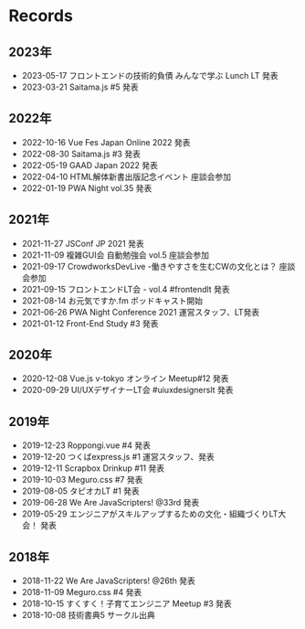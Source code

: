 # Records

## 2023年

* 2023-05-17 フロントエンドの技術的負債 みんなで学ぶ Lunch LT 発表
* 2023-03-21 Saitama.js #5 発表

## 2022年

* 2022-10-16 Vue Fes Japan Online 2022 発表
* 2022-08-30 Saitama.js #3 発表
* 2022-05-19 GAAD Japan 2022 発表
* 2022-04-10 HTML解体新書出版記念イベント 座談会参加
* 2022-01-19 PWA Night vol.35 発表

## 2021年

* 2021-11-27 JSConf JP 2021 発表
* 2021-11-09 複雑GUI会 自動勉強会 vol.5  座談会参加
* 2021-09-17 CrowdworksDevLive -働きやすさを生むCWの文化とは？  座談会参加
* 2021-09-15 フロントエンドLT会 - vol.4 #frontendlt 発表
* 2021-08-14 お元気ですか.fm ポッドキャスト開始
* 2021-06-26 PWA Night Conference 2021 運営スタッフ、LT発表
* 2021-01-12 Front-End Study #3 発表

## 2020年

* 2020-12-08 Vue.js v-tokyo オンライン Meetup#12 発表
* 2020-09-29 UI/UXデザイナーLT会 #uiuxdesignerslt 発表

## 2019年

* 2019-12-23 Roppongi.vue #4 発表
* 2019-12-20 つくばexpress.js #1 運営スタッフ、発表
* 2019-12-11 Scrapbox Drinkup #11 発表
* 2019-10-03 Meguro.css #7 発表
* 2019-08-05 タピオカLT #1 発表
* 2019-06-28 We Are JavaScripters! @33rd 発表
* 2019-05-29 エンジニアがスキルアップするための文化・組織づくりLT大会！ 発表

## 2018年

* 2018-11-22 We Are JavaScripters! @26th 発表
* 2018-11-09 Meguro.css #4 発表
* 2018-10-15 すくすく！子育てエンジニア Meetup #3 発表
* 2018-10-08 技術書典5 サークル出典
